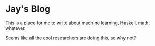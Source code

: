 # Jay's Blog
This is a place for me to write about machine learning, Haskell, math, whatever.

Seems like all the cool researchers are doing this, so why not?
